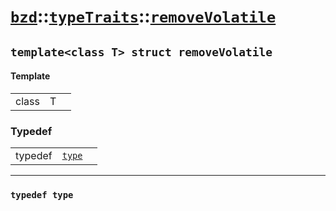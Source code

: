 # [`bzd`](../../../index.md)::[`typeTraits`](../../index.md)::[`removeVolatile`](../index.md)

## `template<class T> struct removeVolatile`

#### Template
||||
|---:|:---|:---|
|class|T||
### Typedef
||||
|---:|:---|:---|
|typedef|[`type`](./index.md)||
------
### `typedef type`

